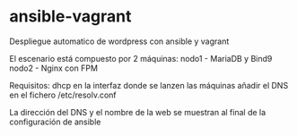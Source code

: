# ansible-vagrant
Despliegue automatico de wordpress con ansible y vagrant

El escenario está compuesto por 2 máquinas:
nodo1 - MariaDB y Bind9
nodo2 - Nginx con FPM

Requisitos:
dhcp en la interfaz donde se lanzen las máquinas
añadir el DNS en el fichero /etc/resolv.conf

La dirección del DNS y el nombre de la web se muestran al final de la configuración de ansible
